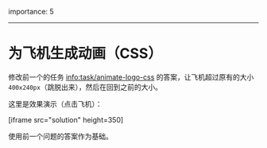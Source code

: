 importance: 5

---

# 为飞机生成动画（CSS）

修改前一个的任务 <info:task/animate-logo-css> 的答案，让飞机超过原有的大小 `400x240px`（跳脱出来），然后在回到之前的大小。

这里是效果演示（点击飞机）：

[iframe src="solution" height=350]

使用前一个问题的答案作为基础。
